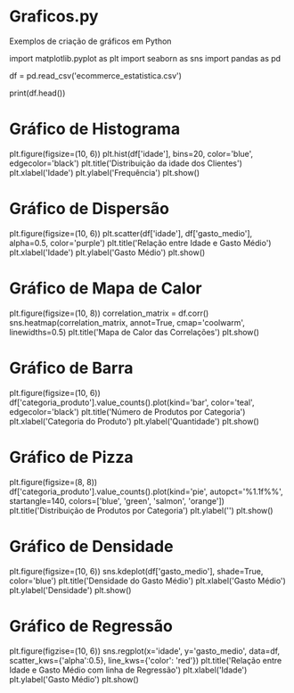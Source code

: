 # Graficos.py
Exemplos de criação de gráficos em Python


import matplotlib.pyplot as plt
import seaborn as sns
import pandas as pd

df = pd.read_csv('ecommerce_estatistica.csv')

print(df.head())

# Gráfico de Histograma
plt.figure(figsize=(10, 6))
plt.hist(df['idade'], bins=20, color='blue', edgecolor='black')
plt.title('Distribuição da idade dos Clientes')
plt.xlabel('Idade')
plt.ylabel('Frequência')
plt.show()

# Gráfico de Dispersão
plt.figure(figsize=(10, 6))
plt.scatter(df['idade'], df['gasto_medio'], alpha=0.5, color='purple')
plt.title('Relação entre Idade e Gasto Médio')
plt.xlabel('Idade')
plt.ylabel('Gasto Médio')
plt.show()

# Gráfico de Mapa de Calor
plt.figure(figsize=(10, 8))
correlation_matrix = df.corr()
sns.heatmap(correlation_matrix, annot=True, cmap='coolwarm', linewidths=0.5)
plt.title('Mapa de Calor das Correlações')
plt.show()

# Gráfico de Barra
plt.figure(figsize=(10, 6))
df['categoria_produto'].value_counts().plot(kind='bar', color='teal', edgecolor='black')
plt.title('Número de Produtos por Categoria')
plt.xlabel('Categoria do Produto')
plt.ylabel('Quantidade')
plt.show()

# Gráfico de Pizza
plt.figure(figsize=(8, 8))
df['categoria_produto'].value_counts().plot(kind='pie', autopct='%1.1f%%', startangle=140, colors=['blue', 'green', 'salmon', 'orange'])
plt.title('Distribuição de Produtos por Categoria')
plt.ylabel('')
plt.show()

# Gráfico de Densidade
plt.figure(figsize=(10, 6))
sns.kdeplot(df['gasto_medio'], shade=True, color='blue')
plt.title('Densidade do Gasto Médio')
plt.xlabel('Gasto Médio')
plt.ylabel('Densidade')
plt.show()

# Gráfico de Regressão
plt.figure(figzise=(10, 6))
sns.regplot(x='idade', y='gasto_medio', data=df, scatter_kws={'alpha':0.5}, line_kws={'color': 'red'})
plt.title('Relação entre Idade e Gasto Médio com linha de Regressão')
plt.xlabel('Idade')
plt.ylabel('Gasto Médio')
plt.show()
